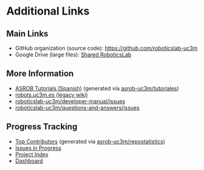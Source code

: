 # Additional Links

## Main Links

* GitHub organization (source code): <https://github.com/roboticslab-uc3m>
* Google Drive (large files): [Shared RoboticsLab](https://drive.google.com/drive/u/1/folders/1xsRdf8Q2XrD_CF_2N4Naa7c0BfXnIkTE)

## More Information

* [ASROB Tutorials (Spanish)](http://wiki.asrob.uc3m.es/gitbook-tutoriales) (generated via [asrob-uc3m/tutoriales](https://github.com/asrob-uc3m/tutoriales))
* [robots.uc3m.es (legacy wiki)](http://robots.uc3m.es)
* [roboticslab-uc3m/developer-manual/issues](https://github.com/roboticslab-uc3m/developer-manual/issues)
* [roboticslab-uc3m/questions-and-answers/issues](https://github.com/roboticslab-uc3m/questions-and-answers/issues)

## Progress Tracking

* [Top Contributors](http://robots.uc3m.es/contributors/index.html) (generated via [asrob-uc3m/repostatistics](https://github.com/asrob-uc3m/repostatistics))
* [Issues in Progress](https://github.com/issues?q=is%3Aopen+is%3Aissue+org%3Aroboticslab-uc3m+label%3A%22status%3A+in+progress%22+-label%3Aupstream+-label%3Aquestion)
* [Project Index](project-index.md)
* [Dashboard](https://github.com/orgs/roboticslab-uc3m/dashboard)
